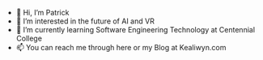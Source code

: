 - 👋 Hi, I’m Patrick
- 👀 I’m interested in the future of AI and VR
- 🌱 I’m currently learning Software Engineering Technology at Centennial College
- 📫 You can reach me through here or my Blog at Kealiwyn.com
